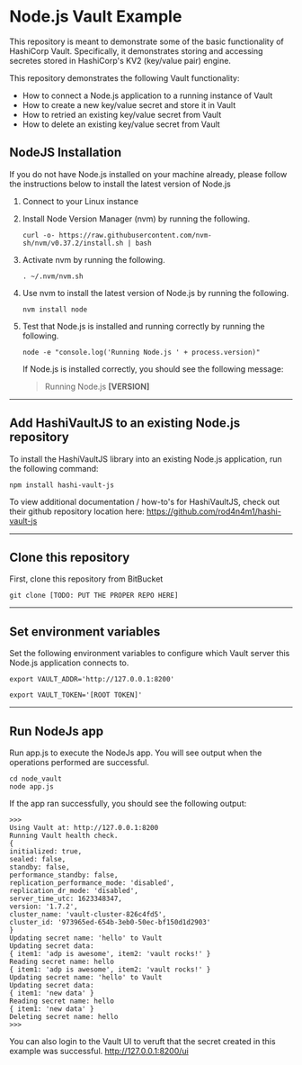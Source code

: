 # Node.js Vault Example

This repository is meant to demonstrate some of the basic functionality of HashiCorp Vault. Specifically, it demonstrates storing and accessing secretes stored in HashiCorp's KV2 (key/value pair) engine. 

This repository demonstrates the following Vault functionality:

- How to connect a Node.js application to a running instance of Vault
- How to create a new key/value secret and store it in Vault
- How to retried an existing key/value secret from Vault
- How to delete an existing key/value secret from Vault

## NodeJS Installation

If you do not have Node.js installed on your machine already, please follow the instructions below to install the latest version of Node.js

1) Connect to your Linux instance 

2) Install Node Version Manager (nvm) by running the following.

    ```
    curl -o- https://raw.githubusercontent.com/nvm-sh/nvm/v0.37.2/install.sh | bash
    ```

3) Activate nvm by running the following.

    ```
    . ~/.nvm/nvm.sh
    ```

4) Use nvm to install the latest version of Node.js by running the following. 
   
    ```
    nvm install node
    ```

5) Test that Node.js is installed and running correctly by running the following.

    ```
    node -e "console.log('Running Node.js ' + process.version)"
    ```

    If Node.js is installed correctly, you should see the following message:

    > Running Node.js **[VERSION]**

---

## Add HashiVaultJS to an existing Node.js repository

To install the HashiVaultJS library into an existing Node.js application, run the following command:

```
npm install hashi-vault-js
```

To view additional documentation / how-to's for HashiVaultJS, check out their github repository location here: https://github.com/rod4n4m1/hashi-vault-js

---

## Clone this repository

First, clone this repository from BitBucket

```
git clone [TODO: PUT THE PROPER REPO HERE]
```

---

## Set environment variables

Set the following environment variables to configure which Vault server this Node.js application connects to.

```
export VAULT_ADDR='http://127.0.0.1:8200'
```
```
export VAULT_TOKEN='[ROOT TOKEN]'
```

---

## Run NodeJs app

Run app.js to execute the NodeJs app. You will see output when the operations performed are successful.

```
cd node_vault
node app.js
```

If the app ran successfully, you should see the following output:

    >>>
    Using Vault at: http://127.0.0.1:8200
    Running Vault health check.
    {
    initialized: true,
    sealed: false,
    standby: false,
    performance_standby: false,
    replication_performance_mode: 'disabled',
    replication_dr_mode: 'disabled',
    server_time_utc: 1623348347,
    version: '1.7.2',
    cluster_name: 'vault-cluster-826c4fd5',
    cluster_id: '973965ed-654b-3eb0-50ec-bf150d1d2903'
    }
    Updating secret name: 'hello' to Vault
    Updating secret data:
    { item1: 'adp is awesome', item2: 'vault rocks!' }
    Reading secret name: hello
    { item1: 'adp is awesome', item2: 'vault rocks!' }
    Updating secret name: 'hello' to Vault
    Updating secret data:
    { item1: 'new data' }
    Reading secret name: hello
    { item1: 'new data' }
    Deleting secret name: hello
    >>>

You can also login to the Vault UI to veruft that the secret created in this example was successful. http://127.0.0.1:8200/ui